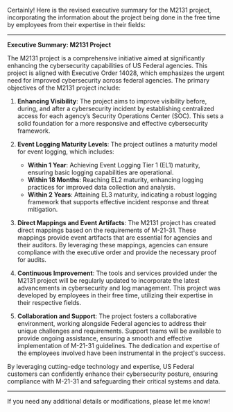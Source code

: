 Certainly! Here is the revised executive summary for the M2131 project, incorporating the information about the project being done in the free time by employees from their expertise in their fields:

---

**Executive Summary: M2131 Project**

The M2131 project is a comprehensive initiative aimed at significantly enhancing the cybersecurity capabilities of US Federal agencies. This project is aligned with Executive Order 14028, which emphasizes the urgent need for improved cybersecurity across federal agencies. The primary objectives of the M2131 project include:

1. **Enhancing Visibility**: The project aims to improve visibility before, during, and after a cybersecurity incident by establishing centralized access for each agency’s Security Operations Center (SOC). This sets a solid foundation for a more responsive and effective cybersecurity framework.

2. **Event Logging Maturity Levels**: The project outlines a maturity model for event logging, which includes:
   - **Within 1 Year**: Achieving Event Logging Tier 1 (EL1) maturity, ensuring basic logging capabilities are operational.
   - **Within 18 Months**: Reaching EL2 maturity, enhancing logging practices for improved data collection and analysis.
   - **Within 2 Years**: Attaining EL3 maturity, indicating a robust logging framework that supports effective incident response and threat mitigation.

3. **Direct Mappings and Event Artifacts**: The M2131 project has created direct mappings based on the requirements of M-21-31. These mappings provide event artifacts that are essential for agencies and their auditors. By leveraging these mappings, agencies can ensure compliance with the executive order and provide the necessary proof for audits.

4. **Continuous Improvement**: The tools and services provided under the M2131 project will be regularly updated to incorporate the latest advancements in cybersecurity and log management. This project was developed by employees in their free time, utilizing their expertise in their respective fields.

5. **Collaboration and Support**: The project fosters a collaborative environment, working alongside Federal agencies to address their unique challenges and requirements. Support teams will be available to provide ongoing assistance, ensuring a smooth and effective implementation of M-21-31 guidelines. The dedication and expertise of the employees involved have been instrumental in the project's success.

By leveraging cutting-edge technology and expertise, US Federal customers can confidently enhance their cybersecurity posture, ensuring compliance with M-21-31 and safeguarding their critical systems and data.

---

If you need any additional details or modifications, please let me know!
